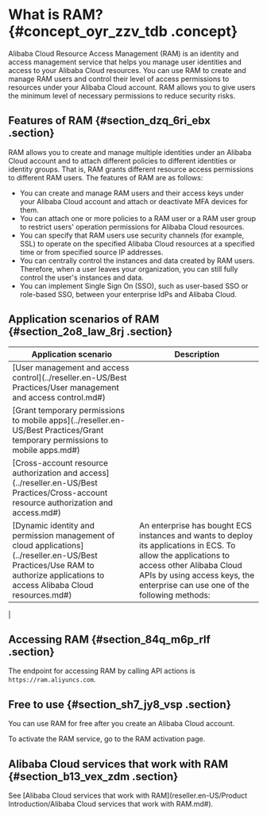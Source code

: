 # What is RAM? {#concept_oyr_zzv_tdb .concept}

Alibaba Cloud Resource Access Management \(RAM\) is an identity and access management service that helps you manage user identities and access to your Alibaba Cloud resources. You can use RAM to create and manage RAM users and control their level of access permissions to resources under your Alibaba Cloud account. RAM allows you to give users the minimum level of necessary permissions to reduce security risks.

## Features of RAM {#section_dzq_6ri_ebx .section}

RAM allows you to create and manage multiple identities under an Alibaba Cloud account and to attach different policies to different identities or identity groups. That is, RAM grants different resource access permissions to different RAM users. The features of RAM are as follows:

-   You can create and manage RAM users and their access keys under your Alibaba Cloud account and attach or deactivate MFA devices for them.
-   You can attach one or more policies to a RAM user or a RAM user group to restrict users' operation permissions for Alibaba Cloud resources.
-   You can specify that RAM users use security channels \(for example, SSL\) to operate on the specified Alibaba Cloud resources at a specified time or from specified source IP addresses.
-   You can centrally control the instances and data created by RAM users. Therefore, when a user leaves your organization, you can still fully control the user's instances and data.
-   You can implement Single Sign On \(SSO\), such as user-based SSO or role-based SSO, between your enterprise IdPs and Alibaba Cloud.

## Application scenarios of RAM {#section_2o8_law_8rj .section}

|Application scenario|Description|
|--------------------|-----------|
|[User management and access control](../reseller.en-US/Best Practices/User management and access control.md#)| |
|[Grant temporary permissions to mobile apps](../reseller.en-US/Best Practices/Grant temporary permissions to mobile apps.md#)| |
|[Cross-account resource authorization and access](../reseller.en-US/Best Practices/Cross-account resource authorization and access.md#)| |
|[Dynamic identity and permission management of cloud applications](../reseller.en-US/Best Practices/Use RAM to authorize applications to access Alibaba Cloud resources.md#)| An enterprise has bought ECS instances and wants to deploy its applications in ECS. To allow the applications to access other Alibaba Cloud APIs by using access keys, the enterprise can use one of the following methods:

 |

## Accessing RAM {#section_84q_m6p_rlf .section}

The endpoint for accessing RAM by calling API actions is `https://ram.aliyuncs.com`.

## Free to use {#section_sh7_jy8_vsp .section}

You can use RAM for free after you create an Alibaba Cloud account.

To activate the RAM service, go to the RAM activation page.

## Alibaba Cloud services that work with RAM {#section_b13_vex_zdm .section}

See [Alibaba Cloud services that work with RAM](reseller.en-US/Product Introduction/Alibaba Cloud services that work with RAM.md#).

